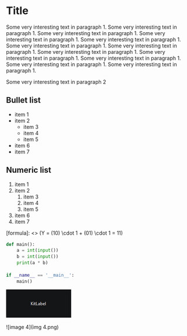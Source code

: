 
[author]: <> (Test Generator)
[page-size]: <> (210 297)

[table-of-content]: <>
[page-break]: <>

# Title

Some very interesting text in paragraph 1. Some very interesting text in paragraph 1. 
Some very interesting text in paragraph 1. Some very interesting text in paragraph 1. 
Some very interesting text in paragraph 1. Some very interesting text in paragraph 1. 
Some very interesting text in paragraph 1. Some very interesting text in paragraph 1. 
Some very interesting text in paragraph 1. Some very interesting text in paragraph 1. 
Some very interesting text in paragraph 1. Some very interesting text in paragraph 1. 

Some very interesting text in paragraph 2

## Bullet list
- item 1
- item 2
    - item 3
    - item 4
    - item 5
- item 6
- item 7

## Numeric list
1. item 1
2. item 2
    1. item 3
    2. item 4
    3. item 5
3. item 6
4. item 7

[formula]: <> (Y = (10) \cdot 1 + (01) \cdot 1 = 11)

```python
def main():
    a = int(input())
    b = int(input())
    print(a * b)

if __name__ == '__main__':
    main()
```

[br]: <>

![image](img.png)

![image 4](img 4.png)
